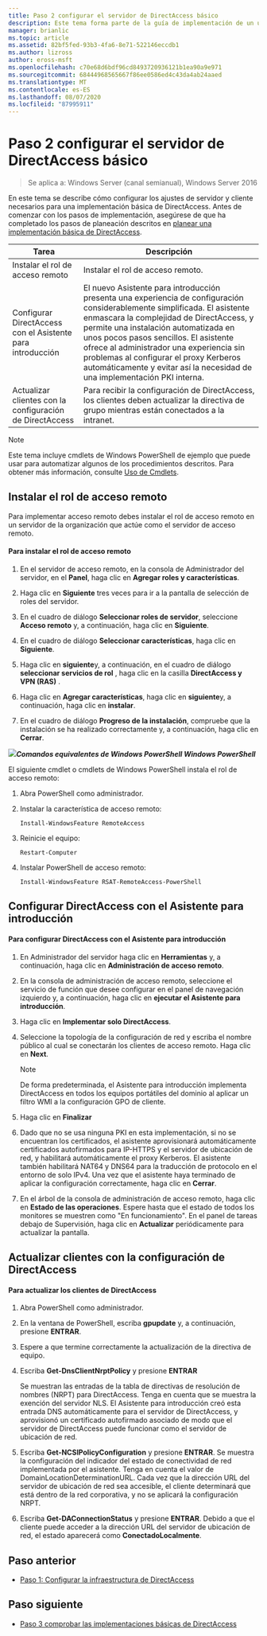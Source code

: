 ```yaml
---
title: Paso 2 configurar el servidor de DirectAccess básico
description: Este tema forma parte de la guía de implementación de un único servidor de DirectAccess con el Asistente para Introducción para Windows Server 2016
manager: brianlic
ms.topic: article
ms.assetid: 82bf5fed-93b3-4fa6-8e71-522146eccdb1
ms.author: lizross
author: eross-msft
ms.openlocfilehash: c70e68d6bdf96cd8493720936121b1ea90a9e971
ms.sourcegitcommit: 68444968565667f86ee0586ed4c43da4ab24aaed
ms.translationtype: MT
ms.contentlocale: es-ES
ms.lasthandoff: 08/07/2020
ms.locfileid: "87995911"
---
```

# <a name="step-2-configure-the-basic-directaccess-server"></a>Paso 2 configurar el servidor de DirectAccess básico

>Se aplica a: Windows Server (canal semianual), Windows Server 2016

En este tema se describe cómo configurar los ajustes de servidor y cliente necesarios para una implementación básica de DirectAccess. Antes de comenzar con los pasos de implementación, asegúrese de que ha completado los pasos de planeación descritos en [planear una implementación básica de DirectAccess](Plan-a-Basic-DirectAccess-Deployment.md).

|Tarea|Descripción|
|----|--------|
|Instalar el rol de acceso remoto|Instalar el rol de acceso remoto.|
|Configurar DirectAccess con el Asistente para introducción|El nuevo Asistente para introducción presenta una experiencia de configuración considerablemente simplificada. El asistente enmascara la complejidad de DirectAccess, y permite una instalación automatizada en unos pocos pasos sencillos. El asistente ofrece al administrador una experiencia sin problemas al configurar el proxy Kerberos automáticamente y evitar así la necesidad de una implementación PKI interna.|
|Actualizar clientes con la configuración de DirectAccess|Para recibir la configuración de DirectAccess, los clientes deben actualizar la directiva de grupo mientras están conectados a la intranet.|

> [!NOTE]
> Este tema incluye cmdlets de Windows PowerShell de ejemplo que puede usar para automatizar algunos de los procedimientos descritos. Para obtener más información, consulte [Uso de Cmdlets](https://go.microsoft.com/fwlink/p/?linkid=230693).

## <a name="install-the-remote-access-role"></a><a name="BKMK_Role"></a>Instalar el rol de acceso remoto
Para implementar acceso remoto debes instalar el rol de acceso remoto en un servidor de la organización que actúe como el servidor de acceso remoto.

#### <a name="to-install-the-remote-access-role"></a>Para instalar el rol de acceso remoto

1.  En el servidor de acceso remoto, en la consola de Administrador del servidor, en el **Panel**, haga clic en **Agregar roles y características**.

2.  Haga clic en **Siguiente** tres veces para ir a la pantalla de selección de roles del servidor.

3.  En el cuadro de diálogo **Seleccionar roles de servidor**, seleccione **Acceso remoto** y, a continuación, haga clic en **Siguiente**.

4.  En el cuadro de diálogo **Seleccionar características**, haga clic en **Siguiente**.

5.  Haga clic en **siguiente**y, a continuación, en el cuadro de diálogo **seleccionar servicios de rol** , haga clic en la casilla **DirectAccess y VPN (RAS)** .

6.  Haga clic en **Agregar características**, haga clic en **siguiente**y, a continuación, haga clic en **instalar**.

7.  En el cuadro de diálogo **Progreso de la instalación**, compruebe que la instalación se ha realizado correctamente y, a continuación, haga clic en **Cerrar**.

![](../../../media/Step-2-Configure-the-DirectAccess-Server/PowerShellLogoSmall.gif)***<em>Comandos equivalentes</em> de Windows PowerShell Windows PowerShell***

El siguiente cmdlet o cmdlets de Windows PowerShell instala el rol de acceso remoto:

1. Abra PowerShell como administrador.

2. Instalar la característica de acceso remoto:

   ```
   Install-WindowsFeature RemoteAccess
   ```

3. Reinicie el equipo:

   ```
   Restart-Computer
   ```

4. Instalar PowerShell de acceso remoto:

   ```
   Install-WindowsFeature RSAT-RemoteAccess-PowerShell
   ```




## <a name="configure-directaccess-with-the-getting-started-wizard"></a>Configurar DirectAccess con el Asistente para introducción

#### <a name="to-configure-directaccess-using-the-getting-started-wizard"></a>Para configurar DirectAccess con el Asistente para introducción

1.  En Administrador del servidor haga clic en **Herramientas** y, a continuación, haga clic en **Administración de acceso remoto**.

2.  En la consola de administración de acceso remoto, seleccione el servicio de función que desee configurar en el panel de navegación izquierdo y, a continuación, haga clic en **ejecutar el Asistente para introducción**.

3.  Haga clic en **Implementar solo DirectAccess**.

4.  Seleccione la topología de la configuración de red y escriba el nombre público al cual se conectarán los clientes de acceso remoto. Haga clic en **Next**.

    > [!NOTE]
    > De forma predeterminada, el Asistente para introducción implementa DirectAccess en todos los equipos portátiles del dominio al aplicar un filtro WMI a la configuración GPO de cliente.

5.  Haga clic en **Finalizar**

6.  Dado que no se usa ninguna PKI en esta implementación, si no se encuentran los certificados, el asistente aprovisionará automáticamente certificados autofirmados para IP-HTTPS y el servidor de ubicación de red, y habilitará automáticamente el proxy Kerberos. El asistente también habilitará NAT64 y DNS64 para la traducción de protocolo en el entorno de solo IPv4. Una vez que el asistente haya terminado de aplicar la configuración correctamente, haga clic en **Cerrar**.

7.  En el árbol de la consola de administración de acceso remoto, haga clic en **Estado de las operaciones**. Espere hasta que el estado de todos los monitores se muestren como "En funcionamiento". En el panel de tareas debajo de Supervisión, haga clic en **Actualizar** periódicamente para actualizar la pantalla.

## <a name="update-clients-with-the-directaccess-configuration"></a>Actualizar clientes con la configuración de DirectAccess

#### <a name="to-update-directaccess-clients"></a>Para actualizar los clientes de DirectAccess

1.  Abra PowerShell como administrador.

2.  En la ventana de PowerShell, escriba **gpupdate** y, a continuación, presione **ENTRAR**.

3.  Espere a que termine correctamente la actualización de la directiva de equipo.

4.  Escriba **Get-DnsClientNrptPolicy** y presione **ENTRAR**

    Se muestran las entradas de la tabla de directivas de resolución de nombres (NRPT) para DirectAccess. Tenga en cuenta que se muestra la exención del servidor NLS. El Asistente para introducción creó esta entrada DNS automáticamente para el servidor de DirectAccess, y aprovisionó un certificado autofirmado asociado de modo que el servidor de DirectAccess puede funcionar como el servidor de ubicación de red.

5.  Escriba **Get-NCSIPolicyConfiguration** y presione **ENTRAR**. Se muestra la configuración del indicador del estado de conectividad de red implementada por el asistente. Tenga en cuenta el valor de DomainLocationDeterminationURL. Cada vez que la dirección URL del servidor de ubicación de red sea accesible, el cliente determinará que está dentro de la red corporativa, y no se aplicará la configuración NRPT.

6.  Escriba **Get-DAConnectionStatus** y presione **ENTRAR**. Debido a que el cliente puede acceder a la dirección URL del servidor de ubicación de red, el estado aparecerá como **ConectadoLocalmente**.

## <a name="previous-step"></a><a name="BKMK_Links"></a>Paso anterior

-   [Paso 1: Configurar la infraestructura de DirectAccess](./da-basic-configure-s1-infrastructure.md)

## <a name="next-step"></a>Paso siguiente

-   [Paso 3 comprobar las implementaciones básicas de DirectAccess](da-basic-configure-s3-verify.md)